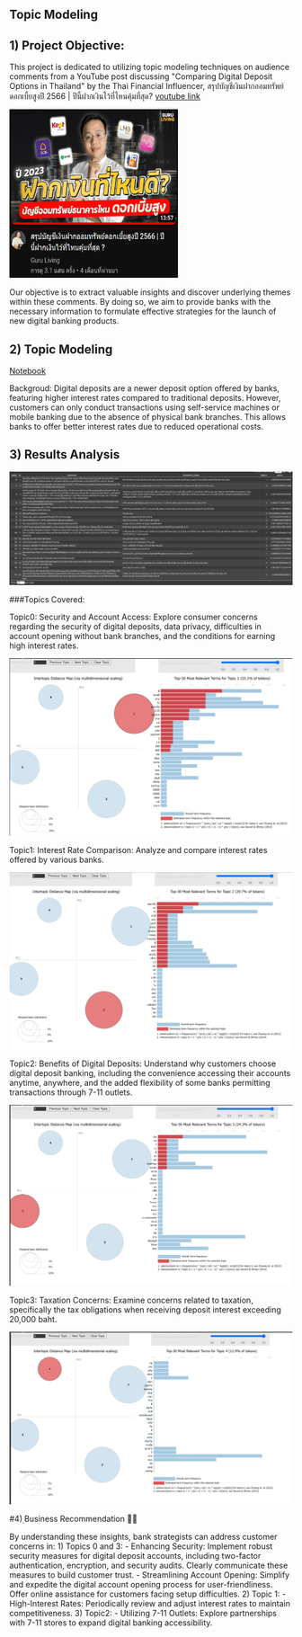
## Topic Modeling

## 1) Project Objective:
This project is dedicated to utilizing topic modeling techniques on audience comments from a YouTube post discussing "Comparing Digital Deposit Options in Thailand" by the Thai Financial Influencer, สรุปบัญชีเงินฝากออมทรัพย์ดอกเบี้ยสูงปี 2566 | ปีนี้ฝากเงินไว้ที่ไหนคุ้มที่สุด? [youtube link](https://www.youtube.com/watch?v=8NMStu52css)


<img src = "https://github.com/ween3654/Advanced_Aanlytics-MADT8101/blob/main/section5%3A%20voice%20of%20customer/1.png" width = 300 height =300>

Our objective is to extract valuable insights and discover underlying themes within these comments. By doing so, we aim to provide banks with the necessary information to formulate effective strategies for the launch of new digital banking products.

## 2) Topic Modeling

[Notebook](https://colab.research.google.com/drive/1KyidpPXwPHZCONkaLXK3H_MuAAxiJ7Xi#scrollTo=OrHLdx3iwiUR) 

Backgroud: Digital deposits are a newer deposit option offered by banks, featuring higher interest rates compared to traditional deposits. However, customers can only conduct transactions using self-service machines or mobile banking due to the absence of physical bank branches. This allows banks to offer better interest rates due to reduced operational costs.

## 3) Results Analysis

![alt text](https://github.com/ween3654/Advanced_Aanlytics-MADT8101/blob/main/section5%3A%20voice%20of%20customer/6.png)

###Topics Covered:

Topic0: Security and Account Access: Explore consumer concerns regarding the security of digital deposits, data privacy, difficulties in account opening without bank branches, and the conditions for earning high interest rates.

![alt text](https://github.com/ween3654/Advanced_Aanlytics-MADT8101/blob/main/section5%3A%20voice%20of%20customer/2.png)

Topic1: Interest Rate Comparison: Analyze and compare interest rates offered by various banks.

![alt text](https://github.com/ween3654/Advanced_Aanlytics-MADT8101/blob/main/section5%3A%20voice%20of%20customer/3.png)

Topic2: Benefits of Digital Deposits: Understand why customers choose digital deposit banking, including the convenience accessing their accounts anytime, anywhere, and the added flexibility of some banks permitting transactions through 7-11 outlets.

![alt text](https://github.com/ween3654/Advanced_Aanlytics-MADT8101/blob/main/section5%3A%20voice%20of%20customer/4.png)

Topic3: Taxation Concerns: Examine concerns related to taxation, specifically the tax obligations when receiving deposit interest exceeding 20,000 baht.

![alt text](https://github.com/ween3654/Advanced_Aanlytics-MADT8101/blob/main/section5%3A%20voice%20of%20customer/5.png)

#4) ฺBusiness Recommendation 👩‍💻

By understanding these insights, bank strategists can address customer concerns in:
    1) Topics 0 and 3:
    - Enhancing Security: Implement robust security measures for digital deposit accounts, including two-factor authentication, encryption, and security audits. Clearly communicate these measures to build customer trust.
    - Streamlining Account Opening: Simplify and expedite the digital account opening process for user-friendliness. Offer online assistance for customers facing setup difficulties.
    2) Topic 1:
    - High-Interest Rates: Periodically review and adjust interest rates to maintain competitiveness.
    3) Topic2: 
    - Utilizing 7-11 Outlets: Explore partnerships with 7-11 stores to expand digital banking accessibility.

